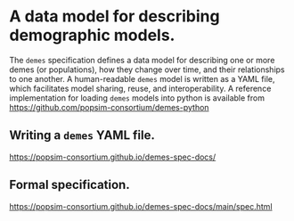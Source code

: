 # A data model for describing demographic models.

The `demes` specification defines a data model for describing one or
more demes (or populations), how they change over time, and their
relationships to one another. A human-readable `demes` model is written
as a YAML file, which facilitates model sharing, reuse, and interoperability.
A reference implementation for loading `demes` models into python is
available from https://github.com/popsim-consortium/demes-python

## Writing a `demes` YAML file.

https://popsim-consortium.github.io/demes-spec-docs/

## Formal specification.

https://popsim-consortium.github.io/demes-spec-docs/main/spec.html
